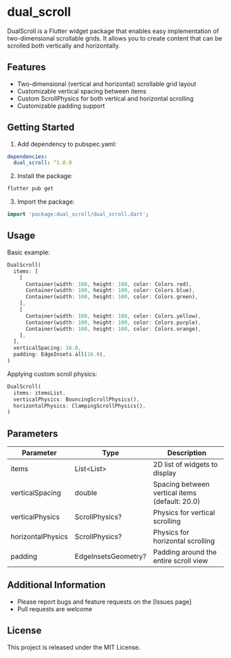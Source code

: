 <!--
This README describes the package. If you publish this package to pub.dev,
this README's contents appear on the landing page for your package.

For information about how to write a good package README, see the guide for
[writing package pages](https://dart.dev/guides/libraries/writing-package-pages).

For general information about developing packages, see the Dart guide for
[creating packages](https://dart.dev/guides/libraries/create-library-packages)
and the Flutter guide for
[developing packages and plugins](https://flutter.dev/developing-packages).
-->

# dual_scroll

DualScroll is a Flutter widget package that enables easy implementation of two-dimensional scrollable grids. It allows you to create content that can be scrolled both vertically and horizontally.

## Features

- Two-dimensional (vertical and horizontal) scrollable grid layout
- Customizable vertical spacing between items
- Custom ScrollPhysics for both vertical and horizontal scrolling
- Customizable padding support

## Getting Started

1. Add dependency to pubspec.yaml:

```yaml
dependencies:
  dual_scroll: ^1.0.0
```

2. Install the package:

```bash
flutter pub get
```

3. Import the package:

```dart
import 'package:dual_scroll/dual_scroll.dart';
```

## Usage

Basic example:

```dart
DualScroll(
  items: [
    [
      Container(width: 100, height: 100, color: Colors.red),
      Container(width: 100, height: 100, color: Colors.blue),
      Container(width: 100, height: 100, color: Colors.green),
    ],
    [
      Container(width: 100, height: 100, color: Colors.yellow),
      Container(width: 100, height: 100, color: Colors.purple),
      Container(width: 100, height: 100, color: Colors.orange),
    ],
  ],
  verticalSpacing: 16.0,
  padding: EdgeInsets.all(16.0),
)
```

Applying custom scroll physics:

```dart
DualScroll(
  items: itemsList,
  verticalPhysics: BouncingScrollPhysics(),
  horizontalPhysics: ClampingScrollPhysics(),
)
```

## Parameters

| Parameter | Type | Description |
|------------|-------|-------------|
| items | List<List<Widget>> | 2D list of widgets to display |
| verticalSpacing | double | Spacing between vertical items (default: 20.0) |
| verticalPhysics | ScrollPhysics? | Physics for vertical scrolling |
| horizontalPhysics | ScrollPhysics? | Physics for horizontal scrolling |
| padding | EdgeInsetsGeometry? | Padding around the entire scroll view |

## Additional Information

- Please report bugs and feature requests on the [Issues page]
- Pull requests are welcome

## License

This project is released under the MIT License.
